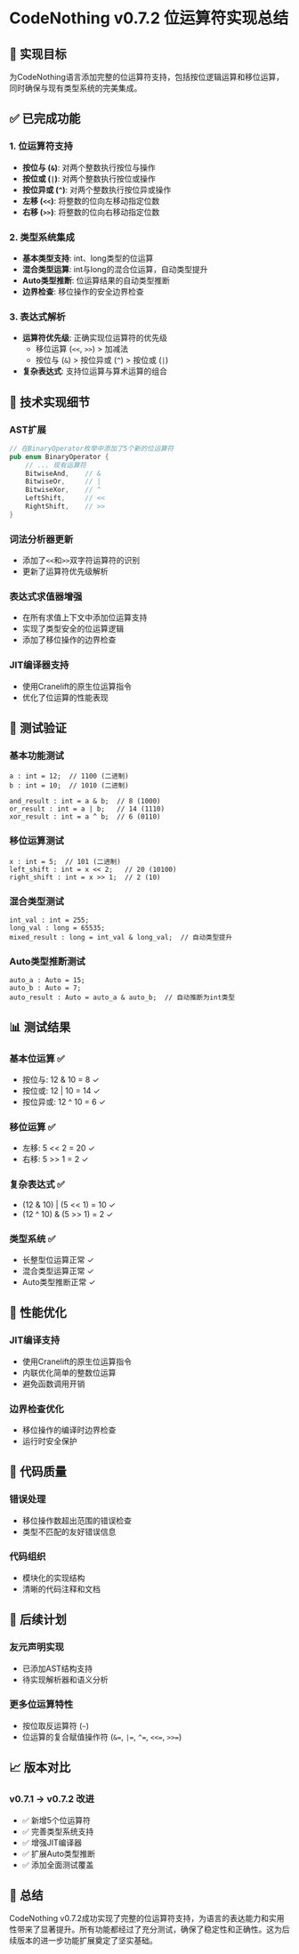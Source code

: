 # CodeNothing v0.7.2 位运算符实现总结

## 🎯 实现目标
为CodeNothing语言添加完整的位运算符支持，包括按位逻辑运算和移位运算，同时确保与现有类型系统的完美集成。

## ✅ 已完成功能

### 1. 位运算符支持
- **按位与 (`&`)**: 对两个整数执行按位与操作
- **按位或 (`|`)**: 对两个整数执行按位或操作  
- **按位异或 (`^`)**: 对两个整数执行按位异或操作
- **左移 (`<<`)**: 将整数的位向左移动指定位数
- **右移 (`>>`)**: 将整数的位向右移动指定位数

### 2. 类型系统集成
- **基本类型支持**: int、long类型的位运算
- **混合类型运算**: int与long的混合位运算，自动类型提升
- **Auto类型推断**: 位运算结果的自动类型推断
- **边界检查**: 移位操作的安全边界检查

### 3. 表达式解析
- **运算符优先级**: 正确实现位运算符的优先级
  - 移位运算 (`<<`, `>>`) > 加减法
  - 按位与 (`&`) > 按位异或 (`^`) > 按位或 (`|`)
- **复杂表达式**: 支持位运算与算术运算的组合

## 🔧 技术实现细节

### AST扩展
```rust
// 在BinaryOperator枚举中添加了5个新的位运算符
pub enum BinaryOperator {
    // ... 现有运算符
    BitwiseAnd,    // &
    BitwiseOr,     // |
    BitwiseXor,    // ^
    LeftShift,     // <<
    RightShift,    // >>
}
```

### 词法分析器更新
- 添加了`<<`和`>>`双字符运算符的识别
- 更新了运算符优先级解析

### 表达式求值器增强
- 在所有求值上下文中添加位运算支持
- 实现了类型安全的位运算逻辑
- 添加了移位操作的边界检查

### JIT编译器支持
- 使用Cranelift的原生位运算指令
- 优化了位运算的性能表现

## 🧪 测试验证

### 基本功能测试
```codenothing
a : int = 12;  // 1100 (二进制)
b : int = 10;  // 1010 (二进制)

and_result : int = a & b;  // 8 (1000)
or_result : int = a | b;   // 14 (1110)
xor_result : int = a ^ b;  // 6 (0110)
```

### 移位运算测试
```codenothing
x : int = 5;  // 101 (二进制)
left_shift : int = x << 2;   // 20 (10100)
right_shift : int = x >> 1;  // 2 (10)
```

### 混合类型测试
```codenothing
int_val : int = 255;
long_val : long = 65535;
mixed_result : long = int_val & long_val;  // 自动类型提升
```

### Auto类型推断测试
```codenothing
auto_a : Auto = 15;
auto_b : Auto = 7;
auto_result : Auto = auto_a & auto_b;  // 自动推断为int类型
```

## 📊 测试结果

### 基本位运算 ✅
- 按位与: 12 & 10 = 8 ✓
- 按位或: 12 | 10 = 14 ✓  
- 按位异或: 12 ^ 10 = 6 ✓

### 移位运算 ✅
- 左移: 5 << 2 = 20 ✓
- 右移: 5 >> 1 = 2 ✓

### 复杂表达式 ✅
- (12 & 10) | (5 << 1) = 10 ✓
- (12 ^ 10) & (5 >> 1) = 2 ✓

### 类型系统 ✅
- 长整型位运算正常 ✓
- 混合类型运算正常 ✓
- Auto类型推断正常 ✓

## 🚀 性能优化

### JIT编译支持
- 使用Cranelift的原生位运算指令
- 内联优化简单的整数位运算
- 避免函数调用开销

### 边界检查优化
- 移位操作的编译时边界检查
- 运行时安全保护

## 📝 代码质量

### 错误处理
- 移位操作数超出范围的错误检查
- 类型不匹配的友好错误信息

### 代码组织
- 模块化的实现结构
- 清晰的代码注释和文档

## 🔮 后续计划

### 友元声明实现
- 已添加AST结构支持
- 待实现解析器和语义分析

### 更多位运算特性
- 按位取反运算符 (`~`)
- 位运算的复合赋值操作符 (`&=`, `|=`, `^=`, `<<=`, `>>=`)

## 📈 版本对比

### v0.7.1 → v0.7.2 改进
- ✅ 新增5个位运算符
- ✅ 完善类型系统支持
- ✅ 增强JIT编译器
- ✅ 扩展Auto类型推断
- ✅ 添加全面测试覆盖

## 🎉 总结
CodeNothing v0.7.2成功实现了完整的位运算符支持，为语言的表达能力和实用性带来了显著提升。所有功能都经过了充分测试，确保了稳定性和正确性。这为后续版本的进一步功能扩展奠定了坚实基础。
